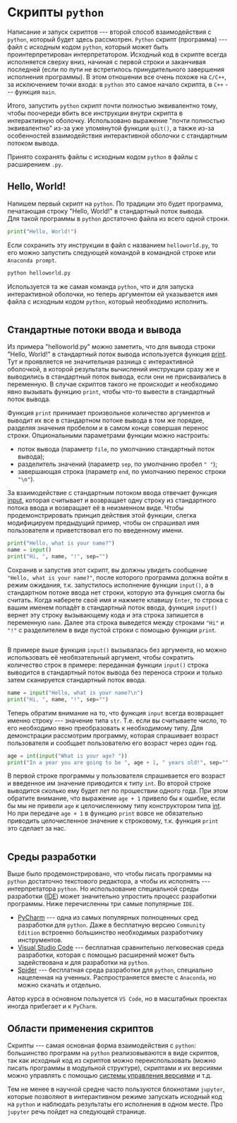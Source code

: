 # Скрипты `python`

Написание и запуск скриптов --- второй способ взаимодействия с `python`, который будет здесь рассмотрен. `Python` скрипт (программа) --- файл с исходным кодом `python`, который может быть проинтерпретирован интерпретатором. Исходный код в скрипте всегда исполняется сверху вниз, начиная с первой строки и заканчивая последней (если по пути не встретилось принудительного завершения исполнения программы). В этом отношении все очень похоже на `C/C++`, за исключением точки входа: в `python` это самое начало скрипта, в `C++` --- функция `main`. 

Итого, запустить `python` скрипт почти полностью эквивалентно тому, чтобы поочереди вбить все инструкции внутри скрипта в интерактивную оболочку. Использовано выражение "почти полностью эквивалентно" из-за уже упомянутой функции `quit()`, а также из-за особенностей взаимодействия интерактивной оболочки с стандартным потоком вывода.

Принято сохранять файлы с исходным кодом `python` в файлы с расширением `.py`.

## Hello, World!

Напишем первый скрипт на `python`. По традиции это будет программа, печатающая строку "Hello, World!" в стандартный поток вывода.  
Для такой программы в `python` достаточно файла из всего одной строки.
```python
print("Hello, World!")
```
Если сохранить эту инструкции в файл с названием `helloworld.py`, то его можно запустить следующей командой в командной строке или `Anaconda prompt`.
```sh
python helloworld.py
```
Используется та же самая команда `python`, что и для запуска интерактивной оболочки, но теперь аргументом ей указывается имя файла с исходным кодом `python`, который необходимо исполнить.

```{figure} /_static/lecture_specific/scripts/helloworld.gif
```

## Стандартные потоки ввода и вывода

Из примера "helloworld.py" можно заметить, что для вывода строки "Hello, World!" в стандартный поток вывода используется функция [print](https://docs.python.org/3/library/functions.html#print). Тут и проявляется не значительная разница с интерактивной оболочкой, в которой результаты вычислений инструкции сразу же и выводились в стандартный поток вывода, если они не присваивались в переменную. В случае скриптов такого не происходит и необходимо явно вызывать функцию `print`, чтобы что-то вывести в стандартный поток вывода.

Функция `print` принимает произвольное количество аргументов и выводит их все в стандартном потоке вывода в том же порядке, разделяя значения пробелом и в самом конце совершая перенос строки. Опциональными параметрами функции можно настроить:
- поток вывода (параметр `file`, по умолчанию стандартный поток вывода);
- разделитель значений (параметр `sep`, по умолчанию пробел `" "`);
- завершающая строка (параметр `end`, по умолчанию перенос строки `"\n"`).

За взаимодействие с стандартным потоком ввода отвечает функция [input](https://docs.python.org/3/library/functions.html#input), которая считывает и возвращает одну строку из стандартного потока ввода и возвращает её в неизменном виде. Чтобы продемонстрировать принцип действия этой функции, слегка модифицируем предыдущий пример, чтобы он спрашивал имя пользователя и приветствовал его по введенному имени.

```python
print("Hello, what is your name?")
name = input()
print("Hi, ", name, "!", sep="")
```

Сохранив и запустив этот скрипт, вы должны увидеть сообщение `"Hello, what is your name?"`, после которого программа должна войти в режим ожидания, т.к. запустилось исполнение функции `input()`, а в стандартном потоке ввода нет строки, которую эта функция смогла бы считать. Когда наберете своё имя и нажмете клавишу `Enter`, то строка с вашим именем попадёт в стандартный поток ввода, функция `input()` вернет эту строку вызывающему кода и эта строка запишется в переменную `name`. Далее эта строка выведется между строками `"Hi"` и `"!"` с разделителем в виде пустой строки с помощью функции `print`.  

```{figure} /_static/lecture_specific/scripts/helloname.gif
```

В примере выше функция `input()` вызывалась без аргумента, но можно использовать её необязательный аргумент, чтобы сократить количество строк в примере: переданная функции `input()` строка выводится в стандартный поток вывода без переноса строки и только затем сканируется стандартный поток ввода.

```python
name = input("Hello, what is your name?\n")
print("Hi, ", name, "!", sep="")
```

Теперь обратим внимание на то, что функция `input` всегда возвращает именно строку --- значение типа `str`. Т.е. если вы считываете число, то его необходимо явно преобразовать к необходимому типу. Для демонстрации рассмотрим программу, которая спрашивает возраст пользователя и сообщает пользователю его возраст через один год.
```python
age = int(input("What is your age? "))
print("In a year you are going to be ", age + 1, " years old!", sep="")
```

В первой строке программы у пользователя спрашивается его возраст и введенное им значение приводится к типу `int`. Во второй строке выводится сколько ему будет лет по прошествии одного года. При этом обратите внимание, что выражение `age + 1` привело бы к ошибке, если бы мы не привели `age` к целочисленному типу конструктором типа [int](https://docs.python.org/3/library/functions.html#int). Но при передаче `age + 1` в функцию `print` вовсе не обязательно приводить целочисленное значение к строковому, т.к. функция `print` это сделает за нас. 


```{figure} /_static/lecture_specific/scripts/age.gif
```


## Среды разработки 

Выше было продемонстрировано, что чтобы писать программы на `python` достаточно текстового редактора, а чтобы их исполнять --- интерпретатора `python`. Но использование специальной среды разработки ([IDE](https://en.wikipedia.org/wiki/Integrated_development_environment)) может значительно упростить процесс разработки программы. Ниже перечисленны три самые популярные `IDE`.
- [PyCharm](https://www.jetbrains.com/pycharm/) --- одна из самых популярных полноценных сред разработки для `python`. Даже в бесплатную версию `Community Edition` встроенно большинство необходимых разработчику инструментов. 
- [Visual Studio Code](https://code.visualstudio.com/) --- бесплатная сравнительно легковесная среда разработки, которая с помощью расширений может быть задействована и для разработки на `python`. 
- [Spider](https://www.spyder-ide.org/) --- бесплатная среда разработки для `python`, специально нацеленная на ученных. Распространяется вместе с `Anaconda`, но можно скачать и отдельно. 

Автор курса в основном пользуется `VS Code`, но в масштабных проектах иногда прибегает и к `PyCharm`. 

## Области применения скриптов

Скрипты --- самая основная форма взаимодействия с `python`: большинство программ на `python` реализовываются в виде скриптов, так как исходный код из скриптов можно переиспользовать (можно писать программы в модульной структуре), скриптами и их версиями можно управлять с помощью [системы управления версиями](https://ru.wikipedia.org/wiki/%D0%A1%D0%B8%D1%81%D1%82%D0%B5%D0%BC%D0%B0_%D1%83%D0%BF%D1%80%D0%B0%D0%B2%D0%BB%D0%B5%D0%BD%D0%B8%D1%8F_%D0%B2%D0%B5%D1%80%D1%81%D0%B8%D1%8F%D0%BC%D0%B8) и т.д. 

Тем не менее в научной средне часто пользуются блокнотами `jupyter`, которые позволяют в интерактивном режиме запускать исходный код на `python` и наблюдать результаты его исполнения в одном месте. Про `jupyter` речь пойдет на следующей странице.  

